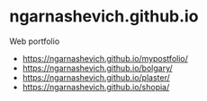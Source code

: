# ngarnashevich.github.io
Web portfolio

- https://ngarnashevich.github.io/mypostfolio/
- https://ngarnashevich.github.io/bolgary/
- https://ngarnashevich.github.io/plaster/
- https://ngarnashevich.github.io/shopia/
